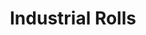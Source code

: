 ---
title: "Industrial Rolls"
description: "High-performance industrial rolls designed for precision, durability, and efficiency in the steel and cement industries."
layout: ../../../layouts/MainLayout.astro

main:
  id: 2
  content: "KapsTec manufactures a wide array of industrial rolls engineered to withstand the demanding conditions of heavy industry. Our rolls are crucial for processes like conveying, processing, and finishing. We use high-strength steel alloys and advanced coating technologies to ensure our rolls offer superior wear resistance, high load-bearing capacity, and extended service life, minimizing downtime and maximizing productivity."
  imgCard: "@images/product-image-2.avif"
  imgMain: "@images/product-image-main-2.avif"
  imgAlt: "A large, precision-engineered industrial steel roll."

tabs:
  - id: "tabs-with-card-item-1"
    dataTab: "#tabs-with-card-1"
    title: "Description"
  - id: "tabs-with-card-item-2"
    dataTab: "#tabs-with-card-2"
    title: "Specifications"
  - id: "tabs-with-card-item-3"
    dataTab: "#tabs-with-card-3"
    title: "Blueprints"

longDescription:
  title: "Built for a Lifetime of Service"
  subTitle: "Every roll we produce is balanced and tested to ensure perfect alignment and smooth operation. Our custom solutions can be tailored to your specific application, whether for a steel mill, power plant, or cement factory."
  btnTitle: "Consult Our Engineers"
  btnURL: "/contact"
  descriptionList:
    - title: "Robust Construction"
      subTitle: "Fabricated from forged or centrifugally cast high-grade steel for maximum strength."
    - title: "Advanced Coatings"
      subTitle: "Optional coatings available, including chrome, rubber, and specialized polymers for enhanced performance."
    - title: "Dynamic Balancing"
      subTitle: "Precision balancing ensures vibration-free operation at high speeds, improving product quality."

specificationsLeft:
  - title: "Core Material"
    subTitle: "Forged Steel, Cast Iron, High-Strength Alloys"
  - title: "Surface Finish"
    subTitle: "Ground, Polished, Chrome Plated, Rubber Coated"
  - title: "Load Capacity"
    subTitle: "Up to 100 tons, application-dependent"

specificationsRight:
  - title: "Diameter Range"
    subTitle: "200mm to 2000mm"
  - title: "Length"
    subTitle: "Up to 10,000mm"
  - title: "Application Sectors"
    subTitle: "Steel, Cement, Power, Textiles, Paper"

blueprints:
  first: "@images/blueprint-1.avif"
  second: "@images/blueprint-2.avif"
---